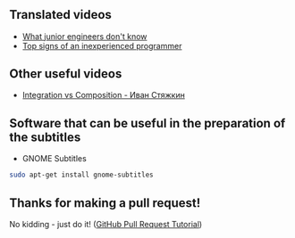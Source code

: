 # 
## Translated videos 
* [What junior engineers don't know](https://youtu.be/NMuL6xOY1Ro)
* [Top signs of an inexperienced programmer](https://youtu.be/-W_VsLXmjJU)

## Other useful videos
* [Integration vs Composition - Иван Стяжкин](https://youtu.be/Ytbm1BfDGRg)

## Software that can be useful in the preparation of the subtitles
* GNOME Subtitles
```bash
sudo apt-get install gnome-subtitles
```

## Thanks for making a pull request!
No kidding - just do it! 
([GitHub Pull Request Tutorial](https://www.thinkful.com/learn/github-pull-request-tutorial/#Time-to-Submit-Your-First-PR))
